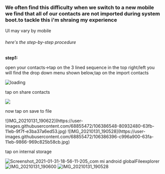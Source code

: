 <h3>We often find this difficulty when we switch to a new mobile we find that all of our contacts are not imported during system boot.to tackle this i'm shraing my  experience</h3>
<!>UI may vary by mobile</>
<h6>here's the step-by-step procedure </h6>
<b>step1:</b><p>open your contacts->tap on the 3 lined sequence in the top right/left you will find the drop down menu shown below,tap on the import contacts</p>
<img src="https://user-images.githubusercontent.com/68855472/106385955-c4d0f580-63f8-11eb-9f32-67eda5eedf23.jpg" alt="loading">
<p>tap on share contacts</p>
<img src="https://user-images.githubusercontent.com/68855472/106386133-8f78d780-63f9-11eb-8c56-f1c5a3be05d1.jpg" alt"loading">
<p>now tap on save to file</p>
![IMG_20210131_190622](https://user-images.githubusercontent.com/68855472/106386548-80932480-63fb-11eb-9f7f-e3ba37a6ed53.jpg)
![IMG_20210131_190528](https://user-images.githubusercontent.com/68855472/106386396-c996a900-63fa-11eb-9866-969c825b58cb.jpg)
<p>tap on internal storage</p>

![Screenshot_2021-01-31-18-56-11-205_com mi android globalFileexplorer](https://user-images.githubusercontent.com/68855472/106386611-cf40be80-63fb-11eb-953d-8f8b868e74b7.jpg)
![IMG_20210131_190600](https://user-images.githubusercontent.com/68855472/106386617-d962bd00-63fb-11eb-88dd-3c9f319f7221.jpg)
![IMG_20210131_190528](https://user-images.githubusercontent.com/68855472/106386638-eed7e700-63fb-11eb-98ce-ef60684e43d9.jpg)
